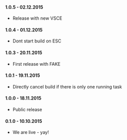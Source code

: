 #### 1.0.5 - 02.12.2015
* Release with new VSCE

#### 1.0.4 - 01.12.2015
* Dont start build on ESC

#### 1.0.3 - 20.11.2015
* First release with FAKE

#### 1.0.1 - 19.11.2015
* Directly cancel build if there is only one running task

#### 1.0.0 - 18.11.2015
* Public release

#### 0.1.0 - 10.10.2015
* We are live - yay!
